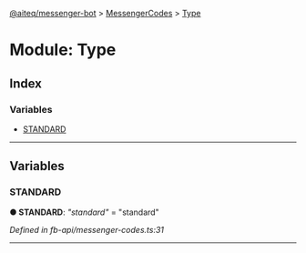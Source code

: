 [@aiteq/messenger-bot](../README.md) > [MessengerCodes](../modules/messengercodes.md) > [Type](../modules/messengercodes.type.md)



# Module: Type

## Index

### Variables

* [STANDARD](messengercodes.type.md#standard)



---
## Variables
<a id="standard"></a>

###  STANDARD

**●  STANDARD**:  *"standard"*  = "standard"

*Defined in fb-api/messenger-codes.ts:31*





___


